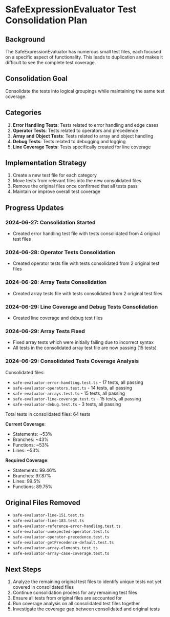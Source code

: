 # SafeExpressionEvaluator Test Consolidation Plan

## Background
The SafeExpressionEvaluator has numerous small test files, each focused on a specific aspect of functionality. This leads to duplication and makes it difficult to see the complete test coverage. 

## Consolidation Goal
Consolidate the tests into logical groupings while maintaining the same test coverage.

## Categories
1. **Error Handling Tests**: Tests related to error handling and edge cases
2. **Operator Tests**: Tests related to operators and precedence
3. **Array and Object Tests**: Tests related to array and object handling
4. **Debug Tests**: Tests related to debugging and logging
5. **Line Coverage Tests**: Tests specifically created for line coverage

## Implementation Strategy
1. Create a new test file for each category
2. Move tests from relevant files into the new consolidated files
3. Remove the original files once confirmed that all tests pass
4. Maintain or improve overall test coverage

## Progress Updates

### 2024-06-27: Consolidation Started
- Created error handling test file with tests consolidated from 4 original test files

### 2024-06-28: Operator Tests Consolidation
- Created operator tests file with tests consolidated from 2 original test files

### 2024-06-28: Array Tests Consolidation
- Created array tests file with tests consolidated from 2 original test files

### 2024-06-29: Line Coverage and Debug Tests Consolidation
- Created line coverage and debug test files

### 2024-06-29: Array Tests Fixed
- Fixed array tests which were initially failing due to incorrect syntax
- All tests in the consolidated array test file are now passing (15 tests)

### 2024-06-29: Consolidated Tests Coverage Analysis
Consolidated files:
- `safe-evaluator-error-handling.test.ts` - 17 tests, all passing
- `safe-evaluator-operators.test.ts` - 14 tests, all passing
- `safe-evaluator-arrays.test.ts` - 15 tests, all passing
- `safe-evaluator-line-coverage.test.ts` - 15 tests, all passing
- `safe-evaluator-debug.test.ts` - 3 tests, all passing

Total tests in consolidated files: 64 tests

**Current Coverage**:
- Statements: ~53%
- Branches: ~43%
- Functions: ~53%
- Lines: ~53%

**Required Coverage**:
- Statements: 99.46%
- Branches: 97.87%
- Lines: 99.5%
- Functions: 89.75%

## Original Files Removed
- `safe-evaluator-line-151.test.ts`
- `safe-evaluator-line-183.test.ts`
- `safe-evaluator-reference-error-handling.test.ts`
- `safe-evaluator-unexpected-operator.test.ts`
- `safe-evaluator-operator-precedence.test.ts`
- `safe-evaluator-getPrecedence-default.test.ts`
- `safe-evaluator-array-elements.test.ts`
- `safe-evaluator-array-case-coverage.test.ts`

## Next Steps
1. Analyze the remaining original test files to identify unique tests not yet covered in consolidated files
2. Continue consolidation process for any remaining test files
3. Ensure all tests from original files are accounted for
4. Run coverage analysis on all consolidated test files together
5. Investigate the coverage gap between consolidated and original tests 